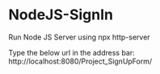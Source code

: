 # NodeJS-SignIn
Run Node JS Server using 
 npx http-server 

 Type the below url in the address bar:
 http://localhost:8080/Project_SignUpForm/